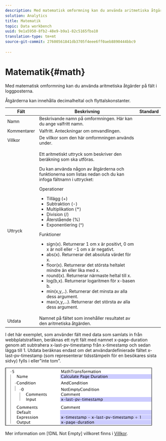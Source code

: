 ```yaml
---
description: Med matematisk omformning kan du använda aritmetiska åtgärder på fält i loggposterna.
solution: Analytics
title: Matematik
topic: Data workbench
uuid: 9e1a5950-8fb2-48e9-b9a1-82c5165fba10
translation-type: tm+mt
source-git-commit: 27600561841db3705f4eee6ff0aeb8890444bbc9

---
```



# Matematik{#math}

Med matematisk omformning kan du använda aritmetiska åtgärder på fält i loggposterna.

Åtgärderna kan innehålla decimalheltal och flyttalskonstanter.

<table id="table_FDF3DDF1960E43E391A67C9DC2A0E302"> 
 <thead> 
  <tr> 
   <th colname="col1" class="entry"> Fält </th> 
   <th colname="col2" class="entry"> Beskrivning </th> 
   <th colname="col3" class="entry"> Standard </th> 
  </tr> 
 </thead>
 <tbody> 
  <tr> 
   <td colname="col1"> Namn </td> 
   <td colname="col2"> Beskrivande namn på omformningen. Här kan du ange valfritt namn. </td> 
   <td colname="col3"></td> 
  </tr> 
  <tr> 
   <td colname="col1"> Kommentarer </td> 
   <td colname="col2"> Valfritt. Anteckningar om omvandlingen. </td> 
   <td colname="col3"></td> 
  </tr> 
  <tr> 
   <td colname="col1"> Villkor </td> 
   <td colname="col2"> De villkor som den här omformningen används under. </td> 
   <td colname="col3"></td> 
  </tr> 
  <tr> 
   <td colname="col1"> Uttryck </td> 
   <td colname="col2"> <p>Ett aritmetiskt uttryck som beskriver den beräkning som ska utföras. </p> <p> Du kan använda någon av åtgärderna och funktionerna som listas nedan och du kan infoga fältnamn i uttrycket: </p> <p> Operationer 
     <ul id="ul_DB5915FADA0A41A3B11F1F48615F40A9">
      <li id="li_CA9EA97243F04760A81313C17EE057B3"> Tillägg (+) </li>
      <li id="li_908A272EBA2340098C20F22AA8D9ED26"> Subtraktion (-) </li>
      <li id="li_C62257FF3AAB436D9148BBEA441621D7"> Multiplikation (*) </li>
      <li id="li_B5A9EAB3E49D4CB9A297172199F23542"> Division (/) </li>
      <li id="li_D2D2B51DB2C8412A9B6F9D5F3CC03F8A"> Återstående (%) </li>
      <li id="li_07E7E368FFD2437A852B785E159848E5"> Exponentiering (^) </li>
     </ul></p> <p>Funktioner 
     <ul id="ul_E335AE8D684340AA998C4A2633FFDEE1">
      <li id="li_E036FF0B5DF244DDBFEDA9BFEDC62251"> sign(x). Returnerar 1 om x är positivt, 0 om x är noll eller -1 om x är negativt. </li>
      <li id="li_90CD8899DDC14778A95930C2768C82BC"> abs(x). Returnerar det absoluta värdet för x. </li>
      <li id="li_F4AF23F343F74BD88B7166B1C2BB065E"> floor(x). Returnerar det största heltalet mindre än eller lika med x. </li>
      <li id="li_A31379A3659240C3A629BFAF19A6DDF1"> round(x). Returnerar närmaste heltal till x. </li>
      <li id="li_9C0A0F3A4A304026B543F2A64B98B922"> log(b,x). Returnerar logaritmen för x-basen b. </li>
      <li id="li_124D62C2CA5A42CBBCC5DB18FAA8920E"> min(x,y,..). Returnerar det minsta av alla dess argument. </li>
      <li id="li_3B7B9FC1C0BF4E7688F9F49130B97B7F"> max(x,y,...). Returnerar det största av alla dess argument. </li>
     </ul></p> </td> 
   <td colname="col3"></td> 
  </tr> 
  <tr> 
   <td colname="col1"> Utdata </td> 
   <td colname="col2"> Namnet på fältet som innehåller resultatet av den aritmetiska åtgärden. </td> 
   <td colname="col3"></td> 
  </tr> 
 </tbody> 
</table>

I det här exemplet, som använder fält med data som samlats in från webbplatstrafiken, beräknas ett nytt fält med namnet x-page-duration genom att subtrahera x-last-pv-timestamp från x-timestamp och sedan lägga till 1. Utdata beräknas endast om det användardefinierade fältet x-last-pv-timestamp (som representerar tidsstämpeln för en besökares sista sidvy) fylls i eller&quot;inte tom&quot;.

![](assets/cfg_TransformationType_Math.png)

Mer information om [!DNL Not Empty] villkoret finns i [Villkor](../../../../../home/c-dataset-const-proc/c-conditions/c-abt-cond.md).
